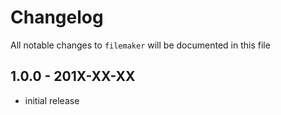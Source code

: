 # Changelog

All notable changes to `filemaker` will be documented in this file

## 1.0.0 - 201X-XX-XX

- initial release
